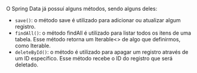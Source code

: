 O Spring Data já possuí alguns métodos, sendo alguns deles:
- `save()`: o método save é utilizado para adicionar ou atualizar algum registro.
- `findAll()`: o método findAll é utilizado para listar todos os itens de uma tabela. Esse método retorna um Iterable<> de algo que definirmos, como Iterable<Cargo>.
- `deleteById()`: o método é utilizado para apagar um registro através de um ID específico. Esse método recebe o ID do registro que será deletado.